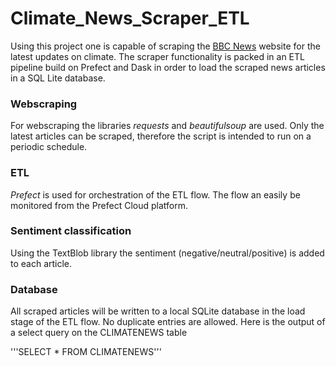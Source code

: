 # Climate_News_Scraper_ETL
Using this project one is capable of scraping the [BBC News](https://www.bbc.com/news/science-environment-56837908) website for the latest updates on climate. The scraper functionality is packed in an ETL pipeline build on Prefect and Dask in order to load the scraped news articles in a SQL Lite database.

### Webscraping
For webscraping the libraries *requests* and *beautifulsoup* are used. Only the latest articles can be scraped, therefore the script is intended to run on a periodic schedule. 

### ETL
*Prefect* is used for orchestration of the ETL flow. The flow an easily be monitored from the Prefect Cloud platform. 

### Sentiment classification
Using the TextBlob library the sentiment (negative/neutral/positive) is added to each article. 

### Database
All scraped articles will be written to a local SQLite database in the load stage of the ETL flow. No duplicate entries are allowed. Here is the output of a select query on the CLIMATENEWS table 

'''SELECT * FROM CLIMATENEWS'''
